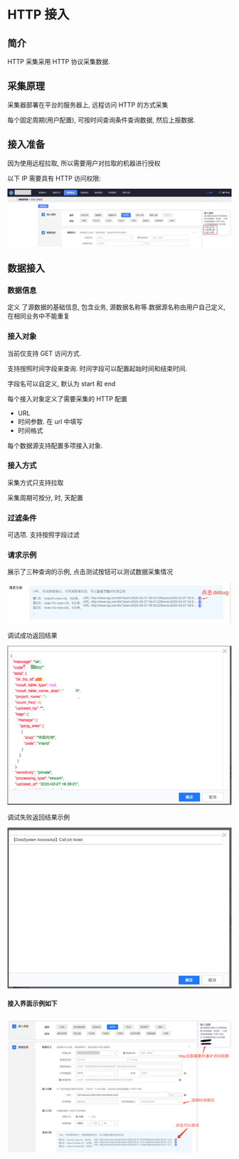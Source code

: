 # HTTP 接入

## 简介

HTTP 采集采用 HTTP 协议采集数据.

## 采集原理

采集器部署在平台的服务器上, 远程访问 HTTP 的方式采集

每个固定周期\(用户配置\), 可按时间查询条件查询数据, 然后上报数据.

## 接入准备

因为使用远程拉取, 所以需要用户对拉取的机器进行授权

以下 IP 需要具有 HTTP 访问权限:

![-w1624](media/15890164704459.jpg)


## 数据接入

### 数据信息

定义 了源数据的基础信息, 包含业务, 源数据名称等.数据源名称由用户自己定义, 在相同业务中不能重复

### 接入对象

当前仅支持 GET 访问方式.

支持按照时间字段来查询. 时间字段可以配置起始时间和结束时间.

字段名可以自定义, 默认为 start 和 end

每个接入对象定义了需要采集的 HTTP 配置

* URL
* 时间参数. 在 url 中填写
* 时间格式

每个数据源支持配置多项接入对象.

### 接入方式

采集方式只支持拉取

采集周期可按分, 时, 天配置

### 过滤条件

可选项. 支持按照字段过滤

### 请求示例

展示了三种查询的示例, 点击测试按钮可以测试数据采集情况

![](../../../../assets/click_debug_http.png)



调试成功返回结果

![](../../../../assets/debug_success_http.png)

调试失败返回结果示例

![](../../../../assets/debug_error_http.png)



#### 接入界面示例如下

## ![](../../../../assets/new_http_access.png)



